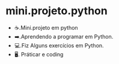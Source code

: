 # mini.projeto.python
- ☕.Mini.projeto em python
- ➡️.Aprendendo a programar em Python.
- 💻.Fiz Alguns exercícios em Python. 
- 🖥️. Práticar e coding

